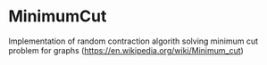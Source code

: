 # MinimumCut
Implementation of random contraction algorith solving minimum cut problem for graphs (https://en.wikipedia.org/wiki/Minimum_cut)

